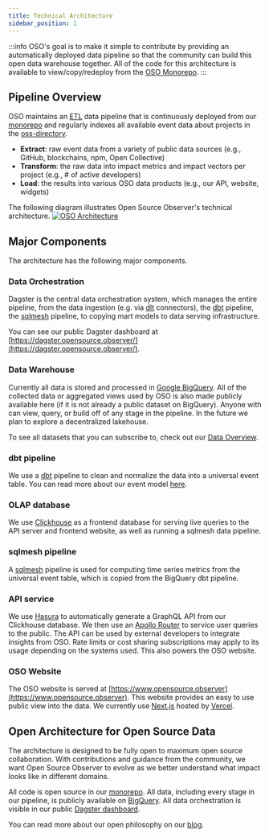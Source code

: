 ```yaml
---
title: Technical Architecture
sidebar_position: 1
---
```


:::info
OSO's goal is to make it simple to contribute by providing an automatically
deployed data pipeline so that the community can build this open data warehouse
together. All of the code for this architecture is available to view/copy/redeploy from the [OSO Monorepo](https://github.com/opensource-observer/oso).
:::

## Pipeline Overview

OSO maintains an [ETL](https://en.wikipedia.org/wiki/Extract%2C_load%2C_transform) data pipeline that is continuously deployed from our [monorepo](https://github.com/opensource-observer/oso/) and regularly indexes all available event data about projects in the [oss-directory](https://github.com/opensource-observer/oss-directory).

- **Extract**: raw event data from a variety of public data sources (e.g., GitHub, blockchains, npm, Open Collective)
- **Transform**: the raw data into impact metrics and impact vectors per project (e.g., # of active developers)
- **Load**: the results into various OSO data products (e.g., our API, website, widgets)

The following diagram illustrates Open Source Observer's technical architecture.
[![OSO Architecture](https://mermaid.ink/img/pako:eNqVVU1z2jAQ_SsancwktNMcOXSGhHbaTgikNOkB9yDLC1ZjS44-gDST_96VLXDAhja-gFfvzdt9u149U65SoAPa7_djaYXNYUBiOilBkplymgOZJAb0CjQZap4JC9w6DTGNZUWJ5SJXa54xbcmPy1gSfIxLlpqVGSldkgs-j-mQW6UNiW6U7MMmY85YsYJeTH_VDP84lDGIvfO_eycprPzBiFlGPsmlkHCIYJLlT8buUDMuAKvByA4GMq3_VDqk38cy7wWsyXty60A_xRRjH4kyag1JjfS6NfAAwUpxiLhS0mqROAvEOxqwQqawAV2Dt0m2CLPb64DnqigxkjDLsy7SdyfJI-YiwATGmmnIFNZUww8agLnOu7tZ-dIY2LRMlJCjwx-QN2ZCksrPaYjume4fhTMBxmpmhZKe800l-0ESjdjSWNC9Fjm4s20aV3kOYVDS3Lbxu1rnUaDsIiS6FMuqS0jrHfBeuzoPzSSlVhyMqdUSezS7VrdSFO42v0uvpo8ZGiBYLv7AaWpTUMWb1kkenY7dYDev_yPuS0iY1z4xARdo1WeNdaPAW6bg4o1TsE3GN3VyPZxWWj5AoivcHg-VHR1dNY95Aaa7oeHsuFiXvYHUqfJvJ4-0o94W7S1ysgWLYPvrDvjPVnAwbfOrjYXQn5AQVpboWbD8HvCLz89uYGPf_Ta9Libm5tfz9CsJSz76wozT7GxY4teoekfUTm_FvXXbbKXmHx7Sc1qALphI8fJ59uGY2gwKNNZfQCnTD_6OeUEcc1bNniSnA6sdnFOt3DKjgwXLDb65Eq2EkWBoXbGFQCpwj4zrq6264V7-AjpFJyI?type=png)](https://mermaid.live/edit#pako:eNqVVU1z2jAQ_SsancwktNMcOXSGhHbaTgikNOkB9yDLC1ZjS44-gDST_96VLXDAhja-gFfvzdt9u149U65SoAPa7_djaYXNYUBiOilBkplymgOZJAb0CjQZap4JC9w6DTGNZUWJ5SJXa54xbcmPy1gSfIxLlpqVGSldkgs-j-mQW6UNiW6U7MMmY85YsYJeTH_VDP84lDGIvfO_eycprPzBiFlGPsmlkHCIYJLlT8buUDMuAKvByA4GMq3_VDqk38cy7wWsyXty60A_xRRjH4kyag1JjfS6NfAAwUpxiLhS0mqROAvEOxqwQqawAV2Dt0m2CLPb64DnqigxkjDLsy7SdyfJI-YiwATGmmnIFNZUww8agLnOu7tZ-dIY2LRMlJCjwx-QN2ZCksrPaYjume4fhTMBxmpmhZKe800l-0ESjdjSWNC9Fjm4s20aV3kOYVDS3Lbxu1rnUaDsIiS6FMuqS0jrHfBeuzoPzSSlVhyMqdUSezS7VrdSFO42v0uvpo8ZGiBYLv7AaWpTUMWb1kkenY7dYDev_yPuS0iY1z4xARdo1WeNdaPAW6bg4o1TsE3GN3VyPZxWWj5AoivcHg-VHR1dNY95Aaa7oeHsuFiXvYHUqfJvJ4-0o94W7S1ysgWLYPvrDvjPVnAwbfOrjYXQn5AQVpboWbD8HvCLz89uYGPf_Ta9Libm5tfz9CsJSz76wozT7GxY4teoekfUTm_FvXXbbKXmHx7Sc1qALphI8fJ59uGY2gwKNNZfQCnTD_6OeUEcc1bNniSnA6sdnFOt3DKjgwXLDb65Eq2EkWBoXbGFQCpwj4zrq6264V7-AjpFJyI)

## Major Components

The architecture has the following major components.

### Data Orchestration

Dagster is the central data orchestration system, which manages the entire pipeline,
from the data ingestion (e.g. via [dlt](https://docs.dagster.io/integrations/embedded-elt/dlt) connectors), the [dbt](https://docs.dagster.io/integrations/dbt) pipeline, the [sqlmesh](https://github.com/opensource-observer/dagster-sqlmesh) pipeline, to copying mart models to data serving infrastructure.

You can see our public Dagster dashboard at
[https://dagster.opensource.observer/](https://dagster.opensource.observer/).

### Data Warehouse

Currently all data is stored and processed in
[Google BigQuery](https://cloud.google.com/bigquery/?hl=en).
All of the collected data or aggregated views used by OSO is also made publicly available here (if it is not already a public dataset on BigQuery).
Anyone with can view, query, or build off of any stage in the pipeline.
In the future we plan to explore a decentralized lakehouse.

To see all datasets that you can subscribe to, check out our
[Data Overview](../integrate/datasets/index.mdx).

### dbt pipeline

We use a [dbt](https://www.getdbt.com/) pipeline to clean and normalize the data
into a universal event table. You can read more about our event model
[here](./event.md).

### OLAP database

We use [Clickhouse](https://clickhouse.com/)
as a frontend database for serving live queries to the API server
and frontend website, as well as running a sqlmesh data pipeline.

### sqlmesh pipeline

A [sqlmesh](https://sqlmesh.com/) pipeline
is used for computing time series metrics from
the universal event table, which is copied from the BigQuery dbt pipeline.

### API service

We use [Hasura](https://hasura.io/) to automatically generate
a GraphQL API from our Clickhouse database.
We then use an [Apollo Router](https://www.apollographql.com/docs/router/)
to service user queries to the public.
The API can be used by external developers to integrate insights from OSO.
Rate limits or cost sharing subscriptions may apply to its usage depending
on the systems used. This also powers the OSO website.

### OSO Website

The OSO website is served at
[https://www.opensource.observer](https://www.opensource.observer).
This website provides an easy to use public view into the data.
We currently use [Next.js](https://nextjs.org/)
hosted by [Vercel](https://vercel.com/).

## Open Architecture for Open Source Data

The architecture is designed to be fully open to maximum open source collaboration.
With contributions and guidance from the community,
we want Open Source Observer to evolve as we better understand
what impact looks like in different domains.

All code is open source in our
[monorepo](https://github.com/opensource-observer/oso).
All data, including every stage in our pipeline, is publicly available on
[BigQuery](https://console.cloud.google.com/bigquery/analytics-hub/exchanges/projects/87806073973/locations/us/dataExchanges/open_source_observer_190181416ae).
All data orchestration is visible in our public
[Dagster dashboard](https://dagster.opensource.observer/).

You can read more about our open philosophy on our
[blog](https://kariba.substack.com/p/open-source-open-data-open-infra).
